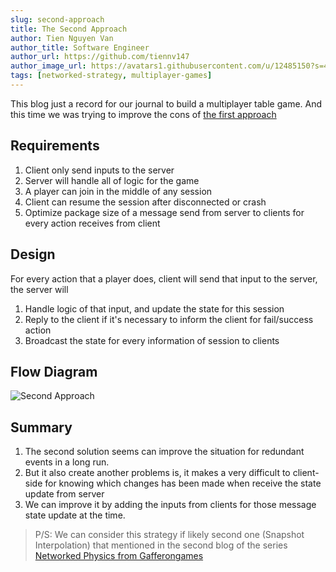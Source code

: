 ```yaml
---
slug: second-approach
title: The Second Approach
author: Tien Nguyen Van
author_title: Software Engineer
author_url: https://github.com/tiennv147
author_image_url: https://avatars1.githubusercontent.com/u/12485150?s=460
tags: [networked-strategy, multiplayer-games]
---
```


This blog just a record for our journal to build a multiplayer table game.
And this time we was trying to improve the cons of [the first approach](2020-07-26-first-approach.md)

## Requirements
1. Client only send inputs to the server
2. Server will handle all of logic for the game
3. A player can join in the middle of any session
4. Client can resume the session after disconnected or crash
5. Optimize package size of a message send from server to clients for every action receives from client

## Design
For every action that a player does, client will send that input to the server, the server will 
1. Handle logic of that input, and update the state for this session
2. Reply to the client if it's necessary to inform the client for fail/success action
3. Broadcast the state for every information of session to clients

## Flow Diagram
![Second Approach](/img/blog/networked-strategies-second-approach.svg)

## Summary
1. The second solution seems can improve the situation for redundant events in a long run.
2. But it also create another problems is, it makes a very difficult to client-side for knowing which changes has been made when receive the state update from server
3. We can improve it by adding the inputs from clients for those message state update at the time.


> P/S: We can consider this strategy if likely second one (Snapshot Interpolation) that mentioned in the second blog of the series [Networked Physics from Gafferongames][1]

[1]: https://gafferongames.com/post/snapshot_interpolation/